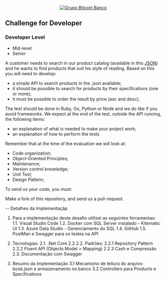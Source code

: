 <p align="center">
  <a href="https://www.btc-banco.com">
      <img src="https://s3.amazonaws.com/assinaturas-de-emails/btc.png" alt="Grupo Bitcoin Banco"/>
  </a>
</p>

## Challenge for Developer

### Developer Level
- Mid-level
- Senior

A customer needs to search in our product catalog (available in this <a href="https://github.com/Bitcoin-Banco-Cryptocurrency/challenge/blob/master/books.json">JSON</a>) and he wants to find products that suit his style of reading.
Based on this you will need to develop:

- a simple API to search products in the .json available;
- it should be possible to search for products by their specifications (one or more);
- it must be possible to order the result by price (asc and desc);

The test should be done in Ruby, Go, Python or Node and we do like if you avoid frameworks. We expect at the end of the test, outside the API running, the following items:

- an explanation of what is needed to make your project work;
- an explanation of how to perform the tests

Remember that at the time of the evaluation we will look at:

- Code organization;
- Object-Oriented Principles;
- Maintenance;
- Version control knowledge;
- Unit Test;
- Design Pattern;

To send us your code, you must:

Make a fork of this repository, and send us a pull-request.

-- Detalhes da Implementaçãp

1. Para a implementação deste desafio utilizei as seguintes ferramentas:
1.1. Visual Studio Code
1.2. Docker com SQL Server instalado - Kitematic UI
1.3. Azure Data Studio - Gerenciamento do SQL
1.4. GitHub
1.5. PostMan e Swagger para os testes na API

2. Tecnologias:
2.1. .Net Core 2.2
2.2. Padrões:
 2.2.1 Repository Pattern
 2.2.2 Fluent API (Objects Model > Mapping)
 2.2.3 Cash e Compressão
2.3. Documentação com Swagger

3. Resumo da implementação
3.1 Mecanismo de leitura do arquivo book.json e armazenamento no banco
3.2 Controllers para Products e Specifications
